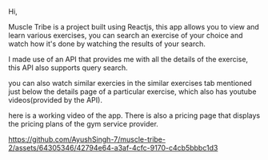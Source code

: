 Hi,

Muscle Tribe is a project built using Reactjs, this app allows you to view and learn various exercises, you can search an exercise of your choice and watch how it's done by watching the results of your search.

I made use of an API that provides me with all the details of the exercise, this API also supports query search.

you can also watch similar exercies in the similar exercises tab mentioned just below the details page of a particular exercise, which also has youtube videos(provided by the API). 

here is a working video of the app.
There is also a pricing page that displays the pricing plans of the gym service provider.





https://github.com/AyushSingh-7/muscle-tribe-2/assets/64305346/42794e64-a3af-4cfc-9170-c4cb5bbbc1d3




